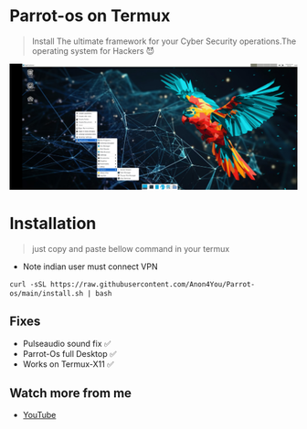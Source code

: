 # Parrot-os on Termux 
> Install The ultimate framework for your Cyber Security operations.The operating system for Hackers 😈

<img src="img/gui.jpg"/>

# Installation
> just copy and paste bellow command in your termux 
* Note indian user must connect VPN
```
curl -sSL https://raw.githubusercontent.com/Anon4You/Parrot-os/main/install.sh | bash
```
## Fixes 
* Pulseaudio sound fix ✅
* Parrot-Os full Desktop ✅
* Works on Termux-X11 ✅

## Watch more from me 
* [YouTube](https://www.youtube.com/@alienkrishnorg) 
